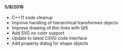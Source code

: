 #### 5/8/2016
 + C++11 code cleanup
 + Improve handling of hierarchical transformed objects
 + Improve drawing of thin lines with Qt5
 + Add SVG no color support
 + Update to latest CSVG code interface
 + Add property dialog for shape objects
